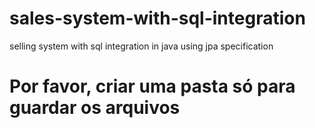 # sales-system-with-sql-integration
selling system with sql integration in java using jpa specification
# Por favor, criar uma pasta só para guardar os arquivos
